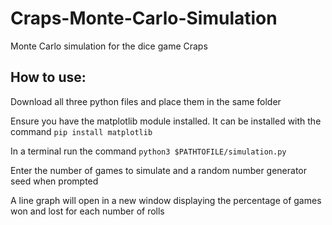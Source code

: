 # Craps-Monte-Carlo-Simulation
Monte Carlo simulation for the dice game Craps

## How to use:
Download all three python files and place them in the same folder

Ensure you have the matplotlib module installed. It can be installed with the command `pip install matplotlib`

In a terminal run the command `python3 $PATHTOFILE/simulation.py`

Enter the number of games to simulate and a random number generator seed when prompted

A line graph will open in a new window displaying the percentage of games won and lost for each number of rolls
